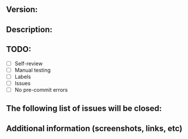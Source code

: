 ## Version:

## Description:

## TODO:

- [ ] Self-review
- [ ] Manual testing
- [ ] Labels
- [ ] Issues
- [ ] No pre-commit errors

## The following list of issues will be closed:

## Additional information (screenshots, links, etc)
